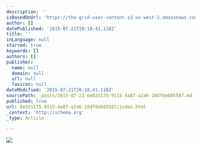 ```yaml
---
description: ''
isBasedOnUrl: 'https://the-grid-user-content.s3-us-west-2.amazonaws.com/34b4f550-e9b5-4d41-88ea-a6c76a31a60e.jpg'
author: []
datePublished: '2015-07-21T20:18:41.118Z'
title: ''
inLanguage: null
starred: true
keywords: []
authors: []
publisher:
  name: null
  domain: null
  url: null
  favicon: null
dateModified: '2015-07-21T20:18:41.118Z'
sourcePath: _posts/2015-07-21-6e931175-9115-4a87-a246-28df0eb85587.md
published: true
url: 6e931175-9115-4a87-a246-28df0eb85587/index.html
_context: 'http://schema.org'
_type: Article

---
```

![](https://the-grid-user-content.s3-us-west-2.amazonaws.com/34b4f550-e9b5-4d41-88ea-a6c76a31a60e.jpg)